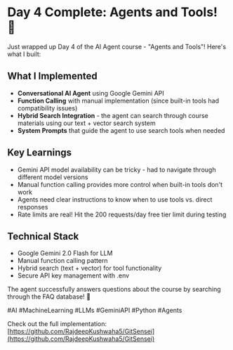 # Day 4 Complete: Agents and Tools! 🤖

Just wrapped up Day 4 of the AI Agent course - "Agents and Tools"! Here's what I built:

## What I Implemented

- **Conversational AI Agent** using Google Gemini API
- **Function Calling** with manual implementation (since built-in tools had compatibility issues)
- **Hybrid Search Integration** - the agent can search through course materials using our text + vector search system
- **System Prompts** that guide the agent to use search tools when needed

## Key Learnings

- Gemini API model availability can be tricky - had to navigate through different model versions
- Manual function calling provides more control when built-in tools don't work
- Agents need clear instructions to know when to use tools vs. direct responses
- Rate limits are real! Hit the 200 requests/day free tier limit during testing

## Technical Stack

- Google Gemini 2.0 Flash for LLM
- Manual function calling pattern
- Hybrid search (text + vector) for tool functionality
- Secure API key management with .env

The agent successfully answers questions about the course by searching through the FAQ database! 🚀

#AI #MachineLearning #LLMs #GeminiAPI #Python #Agents

Check out the full implementation: [https://github.com/RajdeepKushwaha5/GitSensei](https://github.com/RajdeepKushwaha5/GitSensei)
